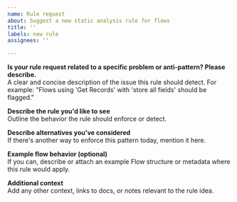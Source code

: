 ```yaml
---
name: Rule request
about: Suggest a new static analysis rule for flows
title: ''
labels: new rule
assignees: ''

---
```


**Is your rule request related to a specific problem or anti-pattern? Please describe.**  
A clear and concise description of the issue this rule should detect. For example: "Flows using 'Get Records' with 'store all fields' should be flagged."

**Describe the rule you'd like to see**  
Outline the behavior the rule should enforce or detect.

**Describe alternatives you've considered**  
If there's another way to enforce this pattern today, mention it here.

**Example flow behavior (optional)**  
If you can, describe or attach an example Flow structure or metadata where this rule would apply.

**Additional context**  
Add any other context, links to docs, or notes relevant to the rule idea.
